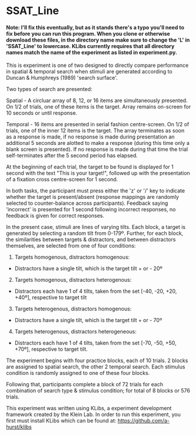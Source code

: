 # SSAT_Line

#### Note: I'll fix this eventually, but as it stands there's a typo you'll need to fix before you can run this program. When you clone or otherwise download these files, in the directory name make sure to change the 'L' in 'SSAT_Line' to lowercase. KLibs currently requires that all directory names match the name of the experiment as listed in experiment.py.


This is experiment is one of two designed to directly compare performance in spatial & temporal search when stimuli are generated according to Duncan & Humphreys (1989) 'search surface'.

Two types of search are presented:

Spatial - A circluar array of 8, 12, or 16 items are simultaneously presented. On 1/2 of trials, one of these items is the target. Array remains on-screen for 10 seconds or until response.

Temporal - 16 items are presented in serial fashion centre-screen. On 1/2 of trials, one of the inner 12 items is the target. The array terminates as soon as a response is made, if no response is made during presentation an additional 5 seconds are alotted to make a response (during this time only a blank screen is presented). If no response is made during that time the trial self-terminates after the 5 second period has elapsed.

At the beginning of each trial, the target to be found is displayed for 1 second with the text "This is your target!", followed up with the presentation of a fixation cross centre-screen for 1 second.

In both tasks, the participant must press either the 'z' or '/' key to indicate whether the target is present/absent (response mappings are randomly selected to counter-balance across participants). Feedback saying 'incorrect' is presented for 1 second following incorrect responses, no feedback is given for correct responses.

In the present case, stimuli are lines of varying tilts. Each block, a target is generated by selecting a random tilt from 0-179º. Further, for each block, the similarities between targets & distractors, and between distractors themselves, are selected from one of four conditions:

1. Targets homogenous, distractors homogenous:
- Distractors have a single tilt, which is the target tilt + or - 20º

2. Targets homogenous, distractors heterogenous:
- Distractors each have 1 of 4 tilts, taken from the set [-40, -20, +20, +40º], respective to target tilt

3. Targets heterogenous, distractors homogenous:
- Distractors have a single tilt, which is the target tilt + or - 70º

4. Targets heterogenous, distractors heterogeneous:
- Distractors each have 1 of 4 tilts, taken from the set [-70, -50, +50, +70º], respective to target tilt.

The experiment begins with four practice blocks, each of 10 trials. 2 blocks are assigned to spatial search, the other 2 temporal search. Each stimulus condition is randomly assigned to one of these four blocks.

Following that, participants complete a block of 72 trials for each combination of search type & stimulus condition; for total of 8 blocks or 576 trials.

This experiment was written using KLibs, a experiment development framework created by the Klein Lab. In order to run this experiment, you first must install KLibs which can be found at: https://github.com/a-hurst/klibs
